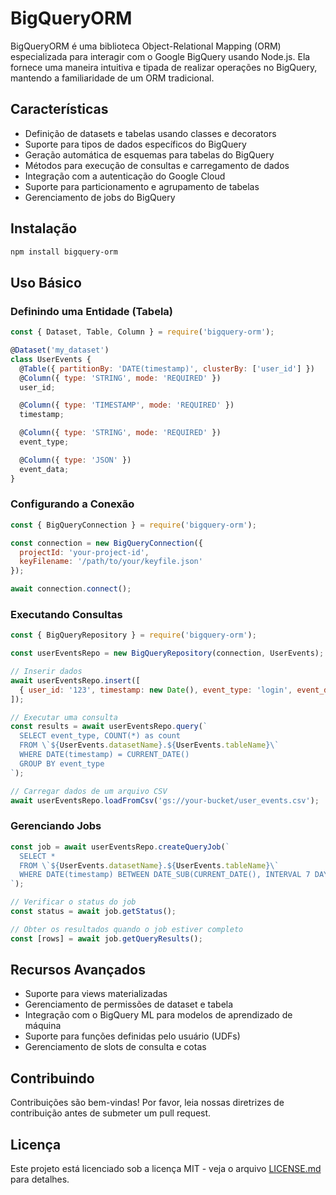 # BigQueryORM

BigQueryORM é uma biblioteca Object-Relational Mapping (ORM) especializada para interagir com o Google BigQuery usando Node.js. Ela fornece uma maneira intuitiva e tipada de realizar operações no BigQuery, mantendo a familiaridade de um ORM tradicional.

## Características

- Definição de datasets e tabelas usando classes e decorators
- Suporte para tipos de dados específicos do BigQuery
- Geração automática de esquemas para tabelas do BigQuery
- Métodos para execução de consultas e carregamento de dados
- Integração com a autenticação do Google Cloud
- Suporte para particionamento e agrupamento de tabelas
- Gerenciamento de jobs do BigQuery

## Instalação

```bash
npm install bigquery-orm
```

## Uso Básico

### Definindo uma Entidade (Tabela)

```javascript
const { Dataset, Table, Column } = require('bigquery-orm');

@Dataset('my_dataset')
class UserEvents {
  @Table({ partitionBy: 'DATE(timestamp)', clusterBy: ['user_id'] })
  @Column({ type: 'STRING', mode: 'REQUIRED' })
  user_id;

  @Column({ type: 'TIMESTAMP', mode: 'REQUIRED' })
  timestamp;

  @Column({ type: 'STRING', mode: 'REQUIRED' })
  event_type;

  @Column({ type: 'JSON' })
  event_data;
}
```

### Configurando a Conexão

```javascript
const { BigQueryConnection } = require('bigquery-orm');

const connection = new BigQueryConnection({
  projectId: 'your-project-id',
  keyFilename: '/path/to/your/keyfile.json'
});

await connection.connect();
```

### Executando Consultas

```javascript
const { BigQueryRepository } = require('bigquery-orm');

const userEventsRepo = new BigQueryRepository(connection, UserEvents);

// Inserir dados
await userEventsRepo.insert([
  { user_id: '123', timestamp: new Date(), event_type: 'login', event_data: { ip: '192.168.1.1' } }
]);

// Executar uma consulta
const results = await userEventsRepo.query(`
  SELECT event_type, COUNT(*) as count
  FROM \`${UserEvents.datasetName}.${UserEvents.tableName}\`
  WHERE DATE(timestamp) = CURRENT_DATE()
  GROUP BY event_type
`);

// Carregar dados de um arquivo CSV
await userEventsRepo.loadFromCsv('gs://your-bucket/user_events.csv');
```

### Gerenciando Jobs

```javascript
const job = await userEventsRepo.createQueryJob(`
  SELECT *
  FROM \`${UserEvents.datasetName}.${UserEvents.tableName}\`
  WHERE DATE(timestamp) BETWEEN DATE_SUB(CURRENT_DATE(), INTERVAL 7 DAY) AND CURRENT_DATE()
`);

// Verificar o status do job
const status = await job.getStatus();

// Obter os resultados quando o job estiver completo
const [rows] = await job.getQueryResults();
```

## Recursos Avançados

- Suporte para views materializadas
- Gerenciamento de permissões de dataset e tabela
- Integração com o BigQuery ML para modelos de aprendizado de máquina
- Suporte para funções definidas pelo usuário (UDFs)
- Gerenciamento de slots de consulta e cotas

## Contribuindo

Contribuições são bem-vindas! Por favor, leia nossas diretrizes de contribuição antes de submeter um pull request.

## Licença

Este projeto está licenciado sob a licença MIT - veja o arquivo [LICENSE.md](LICENSE.md) para detalhes.
